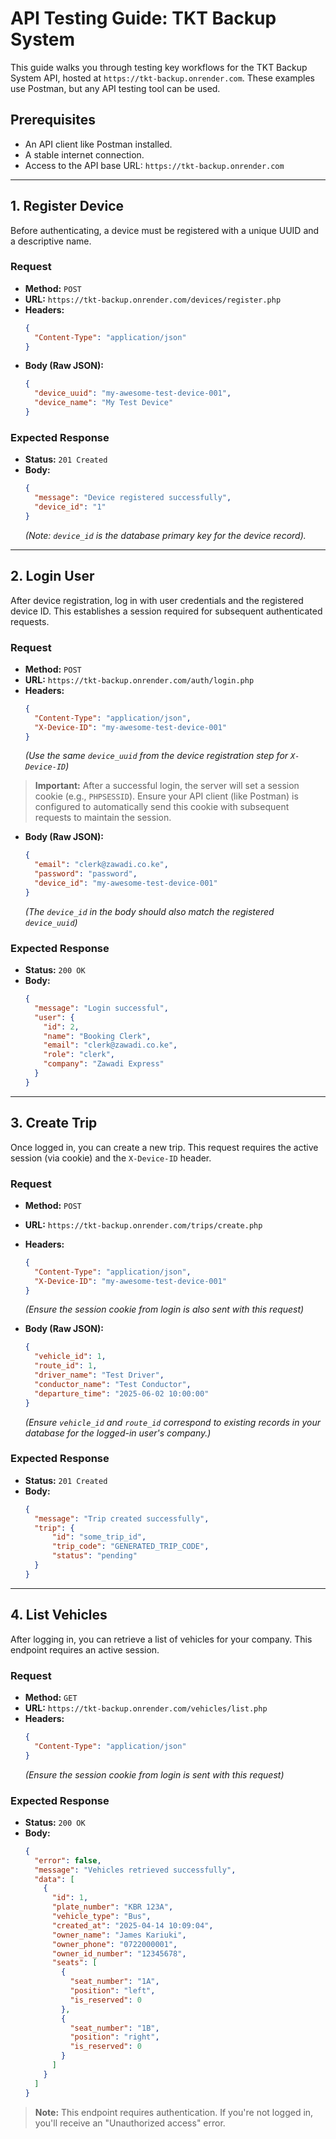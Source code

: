 # API Testing Guide: TKT Backup System

This guide walks you through testing key workflows for the TKT Backup System API, hosted at `https://tkt-backup.onrender.com`. These examples use Postman, but any API testing tool can be used.

## Prerequisites

- An API client like Postman installed.
- A stable internet connection.
- Access to the API base URL: `https://tkt-backup.onrender.com`

---

## 1. Register Device

Before authenticating, a device must be registered with a unique UUID and a descriptive name.

### Request

- **Method:** `POST`
- **URL:** `https://tkt-backup.onrender.com/devices/register.php`
- **Headers:**
  ```json
  {
    "Content-Type": "application/json"
  }
  ```
- **Body (Raw JSON):**
  ```json
  {
    "device_uuid": "my-awesome-test-device-001",
    "device_name": "My Test Device"
  }
  ```

### Expected Response

- **Status:** `201 Created`
- **Body:**
  ```json
  {
    "message": "Device registered successfully",
    "device_id": "1" 
  }
  ```
  *(Note: `device_id` is the database primary key for the device record).*

---

## 2. Login User

After device registration, log in with user credentials and the registered device ID. This establishes a session required for subsequent authenticated requests.

### Request

- **Method:** `POST`
- **URL:** `https://tkt-backup.onrender.com/auth/login.php`
- **Headers:**
  ```json
  {
    "Content-Type": "application/json",
    "X-Device-ID": "my-awesome-test-device-001" 
  }
  ```
  *(Use the same `device_uuid` from the device registration step for `X-Device-ID`)*

> **Important:** After a successful login, the server will set a session cookie (e.g., `PHPSESSID`). Ensure your API client (like Postman) is configured to automatically send this cookie with subsequent requests to maintain the session.

- **Body (Raw JSON):**
  ```json
  {
    "email": "clerk@zawadi.co.ke",
    "password": "password",
    "device_id": "my-awesome-test-device-001" 
  }
  ```
  *(The `device_id` in the body should also match the registered `device_uuid`)*

### Expected Response

- **Status:** `200 OK`
- **Body:**
  ```json
  {
    "message": "Login successful",
    "user": {
      "id": 2,
      "name": "Booking Clerk",
      "email": "clerk@zawadi.co.ke",
      "role": "clerk",
      "company": "Zawadi Express"
    }
  }
  ```

---

## 3. Create Trip

Once logged in, you can create a new trip. This request requires the active session (via cookie) and the `X-Device-ID` header.

### Request

- **Method:** `POST`
- **URL:** `https://tkt-backup.onrender.com/trips/create.php`
- **Headers:**
  ```json
  {
    "Content-Type": "application/json",
    "X-Device-ID": "my-awesome-test-device-001" 
  }
  ```
  *(Ensure the session cookie from login is also sent with this request)*

- **Body (Raw JSON):**
  ```json
  {
    "vehicle_id": 1,
    "route_id": 1,
    "driver_name": "Test Driver",
    "conductor_name": "Test Conductor",
    "departure_time": "2025-06-02 10:00:00" 
  }
  ```
  *(Ensure `vehicle_id` and `route_id` correspond to existing records in your database for the logged-in user's company.)*

### Expected Response

- **Status:** `201 Created`
- **Body:**
  ```json
  {
    "message": "Trip created successfully",
    "trip": {
        "id": "some_trip_id", 
        "trip_code": "GENERATED_TRIP_CODE",
        "status": "pending"
    }
  }
  ```

---

## 4. List Vehicles

After logging in, you can retrieve a list of vehicles for your company. This endpoint requires an active session.

### Request

- **Method:** `GET`
- **URL:** `https://tkt-backup.onrender.com/vehicles/list.php`
- **Headers:**
  ```json
  {
    "Content-Type": "application/json"
  }
  ```
  *(Ensure the session cookie from login is sent with this request)*

### Expected Response

- **Status:** `200 OK`
- **Body:**
  ```json
  {
    "error": false,
    "message": "Vehicles retrieved successfully",
    "data": [
      {
        "id": 1,
        "plate_number": "KBR 123A",
        "vehicle_type": "Bus",
        "created_at": "2025-04-14 10:09:04",
        "owner_name": "James Kariuki",
        "owner_phone": "0722000001",
        "owner_id_number": "12345678",
        "seats": [
          {
            "seat_number": "1A",
            "position": "left",
            "is_reserved": 0
          },
          {
            "seat_number": "1B",
            "position": "right",
            "is_reserved": 0
          }
        ]
      }
    ]
  }
  ```

> **Note:** This endpoint requires authentication. If you're not logged in, you'll receive an "Unauthorized access" error.


